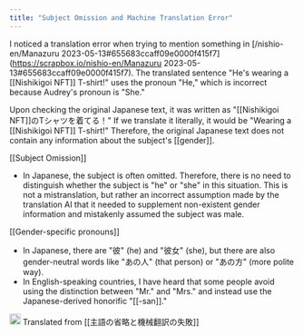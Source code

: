 ```yaml
---
title: "Subject Omission and Machine Translation Error"
---
```


I noticed a translation error when trying to mention something in [/nishio-en/Manazuru 2023-05-13#655683ccaff09e0000f415f7](https://scrapbox.io/nishio-en/Manazuru 2023-05-13#655683ccaff09e0000f415f7). The translated sentence "He's wearing a [[Nishikigoi NFT]] T-shirt!" uses the pronoun "He," which is incorrect because Audrey's pronoun is "She."

Upon checking the original Japanese text, it was written as "[[Nishikigoi NFT]]のTシャツを着てる！" If we translate it literally, it would be "Wearing a [[Nishikigoi NFT]] T-shirt!" Therefore, the original Japanese text does not contain any information about the subject's [[gender]].

[[Subject Omission]]
- In Japanese, the subject is often omitted. Therefore, there is no need to distinguish whether the subject is "he" or "she" in this situation. This is not a mistranslation, but rather an incorrect assumption made by the translation AI that it needed to supplement non-existent gender information and mistakenly assumed the subject was male.

[[Gender-specific pronouns]]
- In Japanese, there are "彼" (he) and "彼女" (she), but there are also gender-neutral words like "あの人" (that person) or "あの方" (more polite way).
- In English-speaking countries, I have heard that some people avoid using the distinction between "Mr." and "Mrs." and instead use the Japanese-derived honorific "[[-san]]."

<img src='https://scrapbox.io/api/pages/nishio/en/icon' alt='en.icon' height="19.5"/>
Translated from [[主語の省略と機械翻訳の失敗]]